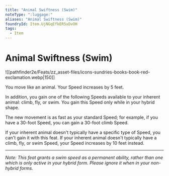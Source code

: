 ```yaml
---
title: "Animal Swiftness (Swim)"
noteType: ":luggage:"
aliases: "Animal Swiftness (Swim)"
foundryId: Item.UjNGqEfkER5xDvOH
tags:
  - Item
---
```


# Animal Swiftness (Swim)
![[pathfinder2e/Feats/zz_asset-files/icons-sundries-books-book-red-exclamation.webp|150]]

You move like an animal. Your Speed increases by 5 feet.

In addition, you gain one of the following Speeds available to your inherent animal: climb, fly, or swim. You gain this Speed only while in your hybrid shape.

The new movement is as fast as your standard Speed; for example, if you have a 30-foot Speed, you can gain a 30-foot climb Speed.

If your inherent animal doesn't typically have a specific type of Speed, you can't gain it with this feat. If your inherent animal doesn't typically have a climb, fly, or swim Speed, your Speed increases by 10 feet instead.

* * *

_Note: This feat grants a swim speed as a permanent ability, rather than one which is only active in your hybrid form. Please ignore it when in your non-hybrid forms._
